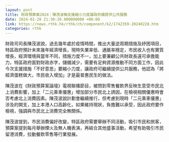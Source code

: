 ```yaml
---
layout: post
title: 財政預算案2024｜陳茂波稱支援縮小力度讓政府續提供公共服務
date: 2024-02-28 21:30:20.000000000 +08:00
link: https://news.rthk.hk/rthk/ch/component/k2/1742359-20240228.htm
categories: rthk
---
```


財政司司長陳茂波說，過去幾年處於疫情時間，推出大量逆周期措施及紓困項目，特區政府預計未來幾年經濟增長，現時失業率低、通脹率穩定，市民收入也有實質增長，經濟環境與當年不同，措施力度不一，加上要兼顧公共財政長遠可承擔能力，特區政府面對財政赤字，儲備減少，需要有足夠資源推動不同方面工作，因此今次支援措施「不好意思」要縮小力度，讓政府可繼續提供公共服務，他認為「將經濟蛋糕做大，市民收入增加」才是最普惠民生的做法。

陳茂波在《財政預算案論壇》電視聯播節目，被問到零售餐飲界反映生意受市民北上消費影響，加上「二元乘車優惠」增加部分市民北上誘因，在檢視相關優惠時會否考慮北上消費因素。陳茂波說計劃會繼續推行，但考慮到現時「二元乘車優惠」涉及的開支，加上本港人口高齡化，如果維持現狀，負擔難以承受，因此政府要作檢視，強調與市民北上消費完全無關係。

陳茂波提到，市民消費偏好改變，特區政府需要舉辦不同活動，吸引市民和旅客，預算案提到每月舉辦煙火及無人機表演，再結合其他盛事活動，希望有助吸引市民留港消費，拉動餐飲零售等行業發展。
